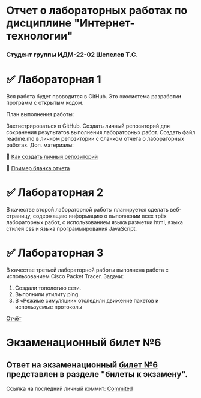 # Отчет о лабораторных работах по дисциплине "Интернет-технологии"
### Студент группы ИДМ-22-02 Шепелев Т.С.


# ✅ Лабораторная 1
Вся работа будет проводится в GitHub. Это экосистема разработки программ с открытым кодом.

План выполнения работы:

Заегистрироваться в GitHub.
Создать личный репозиторий для сохранения результатов выполнения лабораторных работ.
Создать файл readme.md в личном репозитории с бланком отчета о лабораторных работах.
Доп. материалы:

📍 [Как создать личный репозиторий](https://htmlacademy.ru/blog/git/github-as-hosting)

📍 [Пример бланка отчета](https://github.com/okoff/okoff.github.io/tree/master/oop/lab1)

# ✅ Лабораторная 2
В качестве второй лабораторной работы планируется сделать веб-страницу, содержащаю информацию о выполнении всех трёх лабораторных работ, с использованием языка разметки html, языка стилей css и языка программирования JavaScript.

# ✅ Лабораторная 3
В качестве третьей лабораторной работы выполнена работа с использованием Сisco Packet Tracer.
Задачи:
1. Создали топологию сети.
2. Выполнили утилиту ping.
3. В «Режиме симуляции» отследили движение пакетов и используемые
протоколы

[Отчёт](https://drive.google.com/file/d/1iUfLqwC__eRu-MQgdJyIrF4lEo3DsiZw/view?usp=sharing)

# Экзаменационный билет №6
## Ответ на экзаменационный [билет №6](https://github.com/stankin/inet-2022/wiki/exam06) представлен в разделе "билеты к экзамену".
Ссылка на последний личный коммит: [Commited](https://github.com/stankin/inet-2022/wiki/exam06/_compare/99f51bd05801a8d2ae3bfd6aa346518b2db964bf...b8eca61c332e7d6c601ea1aa257dcba1a840fc25)
